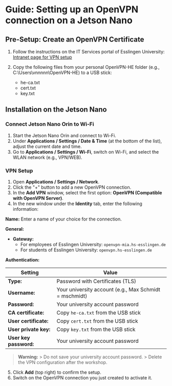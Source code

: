 # Guide: Setting up an OpenVPN connection on a Jetson Nano

## Pre-Setup: Create an OpenVPN Certificate
1. Follow the instructions on the IT Services portal of Esslingen University:
   [Intranet page for VPN setup](https://intranetportal.hs-esslingen.de/meine-hochschule/hochschul-services/rechenzentrum/zugang-zum-hochschulnetz-mobile-net-netzlaufwerke)

2. Copy the following files from your personal OpenVPN-HE folder (e.g., C:\Users\vnnnnn\OpenVPN-HE) to a USB stick:

   - he-ca.txt
   - cert.txt
   - key.txt

## Installation on the Jetson Nano

### Connect Jetson Nano Orin to Wi-Fi

1. Start the Jetson Nano Orin and connect to Wi-Fi.
2. Under **Applications / Settings / Date & Time** (at the bottom of the list), adjust the current date and time.
3. Go to **Applications / Settings / Wi-Fi**, switch on Wi-Fi, and select the WLAN network (e.g., VPN/WEB).

### VPN Setup

1. Open **Applications / Settings / Network**.
2. Click the "+" button to add a new OpenVPN connection.
3. In the **Add VPN** window, select the first option: **OpenVPN (Compatible with OpenVPN Server)**.
4. In the new window under the **Identity** tab, enter the following information:

**Name:** Enter a name of your choice for the connection.

**General:**

- **Gateway:**
   - For employees of Esslingen University: `openvpn-mia.hs-esslingen.de`
   - For students of Esslingen University: `openvpn.hs-esslingen.de`

**Authentication:**

| Setting              | Value                                               |
|----------------------|-----------------------------------------------------|
| **Type:**            | Password with Certificates (TLS)                    |
| **Username:**        | Your university account (e.g., Max Schmidt = mschmidt) |
| **Password:**        | Your university account password                    |
| **CA certificate:**  | Copy `he-ca.txt` from the USB stick                 |
| **User certificate:**| Copy `cert.txt` from the USB stick                  |
| **User private key:**| Copy `key.txt` from the USB stick                   |
| **User key password:**| Your university account password                   |

> **Warning:**
    > Do not save your university account password.
    > Delete the VPN configuration after the workshop.

5. Click **Add** (top right) to confirm the setup.
6. Switch on the OpenVPN connection you just created to activate it.